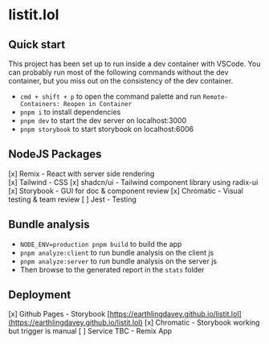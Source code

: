 # listit.lol

## Quick start

This project has been set up to run inside a dev container with VSCode. You can probably run most of the following commands without the dev container, but you miss out on the consistency of the dev container.

- `cmd + shift + p` to open the command palette and run `Remote-Containers: Reopen in Container`
- `pnpm i` to install dependencies
- `pnpm dev` to start the dev server on localhost:3000
- `pnpm storybook` to start storybook on localhost:6006

## NodeJS Packages

[x] Remix - React with server side rendering  
[x] Tailwind - CSS
[x] shadcn/ui - Tailwind component library using radix-ui
[x] Storybook - GUI for doc & component review
[x] Chromatic - Visual testing & team review
[ ] Jest - Testing

## Bundle analysis

- `NODE_ENV=production pnpm build` to build the app
- `pnpm analyze:client` to run bundle analysis on the client js
- `pnpm analyze:server` to run bundle analysis on the server js
- Then browse to the generated report in the `stats` folder

## Deployment

[x] Github Pages - Storybook [https://earthlingdavey.github.io/listit.lol](https://earthlingdavey.github.io/listit.lol)
[x] Chromatic - Storybook working but trigger is manual
[ ] Service TBC - Remix App
